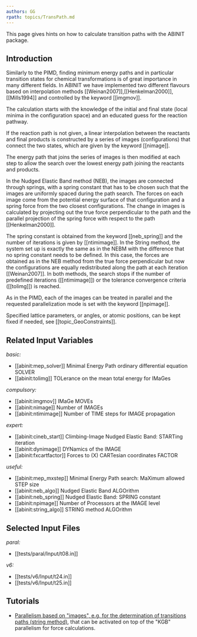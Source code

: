 ```yaml
---
authors: GG
rpath: topics/TransPath.md
---
```

<!--
This file is automatically generated by mksite.py. All changes will be lost.
Change the input yaml files or the python code
-->

This page gives hints on how to calculate transition paths with the ABINIT package.

## Introduction

Similarly to the PIMD, finding minimum energy paths and in particular
transition states for chemical transformations is of great importance in many
different fields. In ABINIT we have implemented two different flavours based
on interpolation methods [[Weinan2007]],[[Henkelman2000]], [[Mills1994]] and
controlled by the keyword [[imgmov]].

The calculation starts with the knowledge of the initial and final state
(local minima in the configuration space) and an educated guess for the
reaction pathway.

If the reaction path is not given, a linear interpolation between the
reactants and final products is constructed by a series of images
(configurations) that connect the two states, which are given by the keyword
[[nimage]].

The energy path that joins the series of images is then modified at each step
to allow the search over the lowest energy path joining the reactants and
products.

In the Nudged Elastic Band method (NEB), the images are connected through
springs, with a spring constant that has to be chosen such that the images are
uniformly spaced during the path search. The forces on each image come from
the potential energy surface of that configuration and a spring force from the
two closest configurations. The change in images is calculated by projecting
out the true force perpendicular to the path and the parallel projection of
the spring force with respect to the path [[Henkelman2000]].

The spring constant is obtained from the keyword [[neb_spring]] and the number
of iterations is given by [[ntimimage]]. In the String method, the system set
up is exactly the same as in the NEBM with the difference that no spring
constant needs to be defined. In this case, the forces are obtained as in the
NEB method from the true force perpendicular but now the configurations are
equally redistributed along the path at each iteration [[Weinan2007]]. In both
methods, the search stops if the number of predefined iterations
([[ntimimage]]) or the tolerance convergence criteria ([[tolimg]]) is reached.

As in the PIMD, each of the images can be treated in parallel and the
requested parallelization mode is set with the keyword [[npimage]].

Specified lattice parameters, or angles, or atomic positions, can be kept
fixed if needed, see [[topic_GeoConstraints]].



## Related Input Variables

*basic:*

- [[abinit:mep_solver]]  Minimal Energy Path ordinary differential equation SOLVER
- [[abinit:tolimg]]  TOLerance on the mean total energy for IMaGes
 
*compulsory:*

- [[abinit:imgmov]]  IMaGe MOVEs
- [[abinit:nimage]]  Number of IMAGEs
- [[abinit:ntimimage]]  Number of TIME steps for IMAGE propagation
 
*expert:*

- [[abinit:cineb_start]]  Climbing-Image Nudged Elastic Band: STARTing iteration
- [[abinit:dynimage]]  DYNamics of the IMAGE
- [[abinit:fxcartfactor]]  Forces to (X) CARTesian coordinates FACTOR
 
*useful:*

- [[abinit:mep_mxstep]]  Minimal Energy Path search: MaXimum allowed STEP size
- [[abinit:neb_algo]]  Nudged Elastic Band ALGOrithm
- [[abinit:neb_spring]]  Nudged Elastic Band: SPRING constant
- [[abinit:npimage]]  Number of Processors at the IMAGE level
- [[abinit:string_algo]]  STRING method ALGOrithm
 

## Selected Input Files

*paral:*

- [[tests/paral/Input/t08.in]]
 
*v6:*

- [[tests/v6/Input/t24.in]]
- [[tests/v6/Input/t25.in]]
 

## Tutorials

* [Parallelism based on "images", e.g. for the determination of transitions paths (string method)](../../tutorial/generated_files/lesson_paral_images.html), that can be activated on top of the "KGB" parallelism for force calculations.


